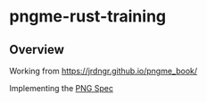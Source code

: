 # pngme-rust-training

## Overview

Working from <https://jrdngr.github.io/pngme_book/>

Implementing the [PNG Spec](http://www.libpng.org/pub/png/spec/1.2/PNG-Structure.html)
